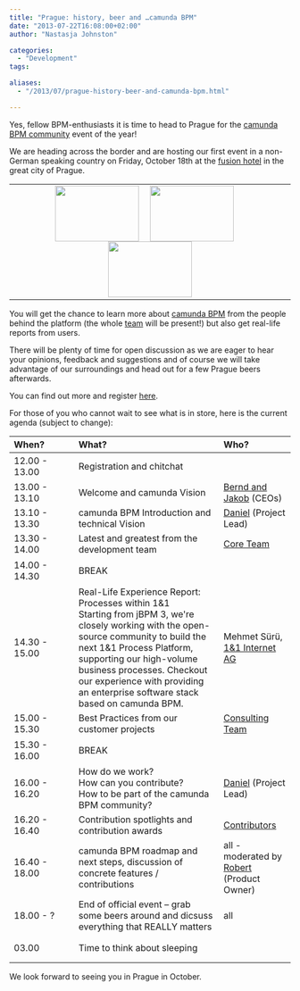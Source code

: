 ```yaml
---
title: "Prague: history, beer and …camunda BPM"
date: "2013-07-22T16:08:00+02:00"
author: "Nastasja Johnston"

categories:
  - "Development"
tags: 

aliases:
  - "/2013/07/prague-history-beer-and-camunda-bpm.html"

---
```


<p>
Yes, fellow BPM-enthusiasts it is time to head to Prague for the <a href="http://network.camunda.org/">camunda BPM community</a> event of the year!
</p>
<p>
We are heading across the border and are hosting our first event in a non-German speaking country on Friday, October 18th at the <a href="http://www.fusionhotels.com/en/">fusion hotel</a> in the great city of Prague.
</p>
<table>
<tr><td style="text-align:center;"><a href="http://www.bpm-guide.de/wp-content/uploads/2013/07/2700211.jpg"><img style="margin-right:20px;" src="http://www.bpm-guide.de/wp-content/uploads/2013/07/2700211-150x101.jpg" alt="" title="reception fusion prague" width="150" height="100" class="size-thumbnail wp-image-4817" /></a><a href="http://www.bpm-guide.de/wp-content/uploads/2013/07/2719711.jpg"><img style="margin-right:20px;" src="http://www.bpm-guide.de/wp-content/uploads/2013/07/2719711-150x99.jpg" alt="" title="playroom fusion prague" width="150" height="100" class="size-thumbnail wp-image-4818" /></a><a href="http://www.bpm-guide.de/wp-content/uploads/2013/07/18PRAGUE_SPAN-articleLarge1.jpg"><img src="http://www.bpm-guide.de/wp-content/uploads/2013/07/18PRAGUE_SPAN-articleLarge1-150x92.jpg" alt="" title="Prague" width="150" height="100" class="aligncenter size-thumbnail wp-image-4820" /></a></td>
</tr>
</table>
<p>
You will get the chance to learn more about <a href="http://www.camunda.org/">camunda BPM</a> from the people behind the platform (the whole <a href="http://www.camunda.org/community/team.html">team</a> will be present!) but also get real-life reports from users.
</p>
<p>
There will be plenty of time for open discussion as we are eager to hear your opinions, feedback and suggestions and of course we will take advantage of our surroundings and head out for a few Prague beers afterwards.
</p>
<p>
You can find out more and register <a href="http://network.camunda.org/meetings/10">here</a>. 
</p>
<p>
For those of you who cannot wait to see what is in store, here is the current agenda (subject to change):
<table>
  <thead>
    <tr>
      <th width="100" align="left">When?</th>
      <th align="left" >What?</th>
      <th align="left">Who?</th>
    </tr>
  </thead>
  <tbody>
  <tr class="popover-title" height="50">
    <td>12.00 - 13.00</td>
    <td>Registration and chitchat</td>
    <td></td>
  </tr>
  <tr>
    <td>13.00 - 13.10</td>
    <td>Welcome and camunda Vision</td>
    <td><a href="http://www.camunda.org/community/team.html">Bernd and Jakob</a> (CEOs)</td>
  </tr>
  <tr>
    <td>13.10 - 13.30</td>
    <td>camunda BPM Introduction and technical Vision</td>
    <td><a href="http://www.camunda.org/community/team.html">Daniel</a> (Project Lead)</td>
  </tr>
  <tr>
    <td>13.30 - 14.00</td>
    <td>Latest and greatest from the development team</td>
    <td><a href="http://www.camunda.org/community/team.html">Core Team</a></td>
  </tr>
  <tr class="popover-title" height="50">
    <td>14.00 - 14.30</td>
    <td>BREAK</td>
    <td></td>
  </tr>
  <tr>
    <td>14.30 - 15.00</td>
    <td>Real-Life Experience Report: Processes within 1&1 <br> Starting from jBPM 3, we're closely working with the open-source community to build the next 1&1 Process Platform, supporting our high-volume business processes. Checkout our experience with providing an enterprise software stack based on camunda BPM.<br> </td>
    <td>Mehmet Sürü, <a href="http://www.1und1.de//">1&1 Internet AG</a> </td>
  </tr>
  <tr>
    <td>15.00 - 15.30</td>
    <td>Best Practices from our customer projects</td>
    <td><a href="http://www.camunda.org/community/team.html">Consulting Team</a></td>
  </tr>
  <tr class="popover-title" height="50">
    <td>15.30 - 16.00</td>
    <td>BREAK</td>
    <td></td>
  </tr>
  <tr>
    <td>16.00 - 16.20</td>
    <td>How do we work? <br> How can you contribute? <br> How to be part of the camunda BPM community?</td>
    <td><a href="http://www.camunda.org/community/team.html">Daniel</a> (Project Lead)</td>
  </tr>
  <tr>
    <td>16.20 - 16.40</td>
    <td>Contribution spotlights and contribution awards</td>
    <td><a href="http://www.camunda.org/community/team.html">Contributors</a></td>
  </tr>
  <tr>
    <td>16.40 - 18.00</td>
    <td>camunda BPM roadmap and next steps, discussion of concrete features / contributions</td>
    <td>all - moderated by <a href="http://www.camunda.org/community/team.html">Robert</a> (Product Owner)</td>
  </tr>
  <tr class="popover-title" height="50">
    <td>18.00 - ?</td>
    <td>End of official event – grab some beers around and dicsuss everything that REALLY matters</td>
    <td>all</td>
  </tr>
  <tr class="popover-title" height="50">
    <td>03.00</td>
    <td>Time to think about sleeping</td>
    <td></td>
  </tr>
</table>
</p>
<p>
We look forward to seeing you in Prague in October.
</p>